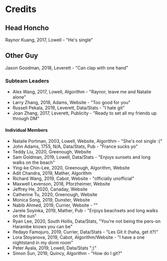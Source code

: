 # Credits

## Head Honcho
Raynor Kuang, 2017, Lowell - "He's single"

## Other Guy
Jason Goodman, 2018, Leverett - "Can clap with one hand"

### Subteam Leaders
- Alex Wang, 2017, Lowell, Algorithm - "Raynor, leave me and Natalie alone"
- Larry Zhang, 2018, Adams, Website - "Too good for you"
- Russell Pekala, 2019, Leverett, Data/Stats - "I hate git"
- Joan Zhang, 2017, Leverett, Publicity - "Ready to set all my friends up through DM"

#### Individual Members
- Natalie Portman, 2003, Lowell, Website, Algorithm - "She's not single :("
- John Adams, 1755, N/A, Data/Stats, Pub - "France sucks yo"
- Teddy Liu, 2020, Greenough, Website
- Sam Goldman, 2019, Lowell, Data/Stats - "Enjoys sunsets and long walks on the beach"
- Ying-ke Chin-Lee, 2020, Greenough, Algorithm, Website
- Adit Chandra, 2019, Mather, Algorithm
- Richard Wang, 2019, Cabot, Website - "officially unofficial"
- Maxwell Levenson, 2018, Pforzheimer, Website
- Jeffrey He, 2020, Canaday, Website
- Catherine Tu, 2020, Greenough, Website
- Monica Song, 2019, Dunster, Website
- Nabib Ahmed, 2019, Currier, Website - ""
- Jarele Soyinka, 2019, Mather, Pub - "Enjoys beachsets and long walks on the sun"
- Ryan Lee, 2020, South Hollis, Data/Stats, "You're not being the pers-on Harambe knows you can be"
- Ifedayo Famojuro, 2019, Currier, Data/Stats - "Les Git it (haha, get it?)"
- Lora Stoyanova, 2019, Cabot, Algorithm/Website - "I have a one nightstand in my dorm room"
- Peter Ayala, 2019, Lowell, Data/Stats ";)"
- Simon Sun, 2019, Quincy, Algorithm - "How do I git?"
